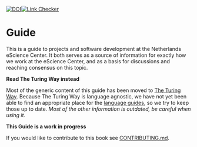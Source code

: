 [![DOI](https://zenodo.org/badge/DOI/10.5281/zenodo.4020564.svg)](https://doi.org/10.5281/zenodo.4020564)[![Link Checker](https://github.com/NLeSC/guide/actions/workflows/link-checker.yml/badge.svg)](https://github.com/NLeSC/guide/actions/workflows/link-checker.yml)

# Guide

This is a guide to projects and software development at the Netherlands eScience Center. It both serves as a source of information for exactly how we work at the eScience Center, and as a basis for discussions and reaching consensus on this topic.

**Read The Turing Way instead**

Most of the generic content of this guide has been moved to
[The Turing Way](https://the-turing-way.netlify.app/index.html).
Because The Turing Way is language agnostic, we have not yet been able to find
an appropriate place for the [language guides](best_practices/language_guides/languages_overview.md),
so we try to keep those up to date.
*Most of the other information is outdated, be careful when using it.*

**This Guide is a work in progress**

If you would like to contribute to this book see [CONTRIBUTING.md](CONTRIBUTING.md).

